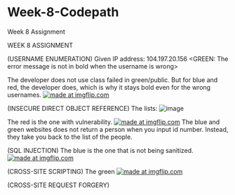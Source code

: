 # Week-8-Codepath
Week 8 Assignment

WEEK 8 ASSIGNMENT

(USERNAME ENUMERATION)
Given IP address: 104.197.20.156
<GREEN: The error message is not in bold when the username is wrong>




The developer does not use class failed in green/public. But for blue and red, the developer does,
which is why it stays bold even for the wrong usernames.
<a href="https://imgflip.com/gif/1y93ig"><img src="https://i.imgflip.com/1y93ig.gif" title="made at imgflip.com"/></a>




(INSECURE DIRECT OBJECT REFERENCE)
The lists:
![image](https://user-images.githubusercontent.com/31251224/32022709-31496668-b9a5-11e7-8255-a8bfec8277e7.png)



The red is the one with vulnerability.
<a href="https://imgflip.com/gif/1y93md"><img src="https://i.imgflip.com/1y93md.gif" title="made at imgflip.com"/></a>
The blue and green websites does not return a person when you input id number. Instead, they take you back to the list of the
people.



(SQL INJECTION)
The blue is the one that is not being sanitized.
<a href="https://imgflip.com/gif/1y9496"><img src="https://i.imgflip.com/1y9496.gif" title="made at imgflip.com"/></a>




(CROSS-SITE SCRIPTING)
The green
<a href="https://imgflip.com/gif/1y955g"><img src="https://i.imgflip.com/1y955g.gif" title="made at imgflip.com"/></a>



(CROSS-SITE REQUEST FORGERY)





